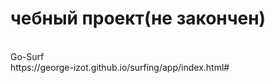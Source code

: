 <h1>чебный проект(не закончен)</h1>
<br>Go-Surf
<br>https://george-izot.github.io/surfing/app/index.html#
